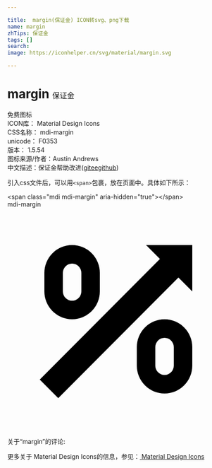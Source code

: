 ```yaml
---

title:  margin(保证金) ICON转svg、png下载
name: margin
zhTips: 保证金
tags: []
search: 
image: https://iconhelper.cn/svg/material/margin.svg

---
```


# margin  <small style="font-size: 60%;font-weight: 100">保证金</small>


<div class="detail-page">
<p>
<span><span class="badge-success badge">免费图标</span> </span>
<br/>
<span>
ICON库：
<span class="badge-secondary badge">Material Design Icons</span> 
</span>
<br/>
<span>
CSS名称：
<span class="badge-secondary badge">mdi-margin</span> 
</span>
<br/>
<span>
unicode：
<span class="badge-secondary badge">F0353</span> 
<copy-btn content='F0353' btn-title=""></copy-btn>
<copy-btn :content='String.fromCodePoint(parseInt("F0353", 16))' btn-title="复制U"></copy-btn>
</span>
<br/>
<span>
版本：
<span class="badge-secondary badge">1.5.54</span> 
</span>
<br/>
<span>图标来源/作者：<span class="badge-light badge">Austin Andrews</span></span> 
<br/>
<span class="zh-detail">中文描述：<span class="badge-primary badge">保证金</span><span class="help-link"><span>帮助改进</span>(<a href="https://gitee.com/liuwave/icon-helper/edit/master/json/material/margin.json" target="_blank" rel="noopener noreferrer">gitee</a><a href="https://github.com/liuwave/icon-helper/edit/master/json/material/margin.json" target="_blank" rel="noopener noreferrer">github</a></span>)</span><br/>
</p>
</div>
<div class="alert alert-dark">
  <i class="mdi mdi-margin mdi-48px"></i>
  <i class="mdi mdi-margin mdi-36px"></i>
  <i class="mdi mdi-margin mdi-24px"></i>
  <i class="mdi mdi-margin mdi-18px"></i>
</div>
<div>
  <p>引入css文件后，可以用<code>&lt;span&gt;</code>包裹，放在页面中。具体如下所示：    
  </p>
  <div class="alert alert-primary" style="font-size: 14px">
    &lt;span class="mdi mdi-margin" aria-hidden="true"&gt;&lt;/span&gt;
    <copy-btn content='<span class="mdi mdi-margin" aria-hidden="true"></span>'></copy-btn>
  </div>
  <div class="alert alert-secondary">
    <i class="mdi mdi-margin"
    style="font-size: 24px"
    aria-hidden="true"></i> mdi-margin
    <copy-btn content="mdi-margin" btn-title="复制图标名称"></copy-btn>
  </div>
</div>
<div id="svg" class="svg-wrap">
<svg xmlns="http://www.w3.org/2000/svg" viewBox="0 0 24 24"><path d="M20,4V9L18.5,7.5L5.5,20.5L3.5,18.5L16.5,5.5L15,4H20M17,20A3,3 0 0,1 14,17V15A3,3 0 0,1 17,12A3,3 0 0,1 20,15V17A3,3 0 0,1 17,20M17,14A1,1 0 0,0 16,15V17A1,1 0 0,0 17,18A1,1 0 0,0 18,17V15A1,1 0 0,0 17,14M7,12A3,3 0 0,1 4,9V7A3,3 0 0,1 7,4A3,3 0 0,1 10,7V9A3,3 0 0,1 7,12M7,6A1,1 0 0,0 6,7V9A1,1 0 0,0 7,10A1,1 0 0,0 8,9V7A1,1 0 0,0 7,6Z" /></svg>
</div>
<detail full-name='mdi-margin'></detail>
<div>
<p>关于“margin”的评论:</p>
</div>
<Vssue title="关于“margin”的评论" ></Vssue>    
<div><p>更多关于 Material Design Icons的信息，参见：<a target="_blank" href="https://iconhelper.cn/material.html"> Material Design Icons</a>
</p></div>
